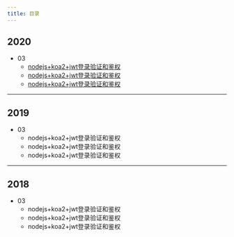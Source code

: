 ```yaml
---
title: 目录
---
```


## 2020
+ 03
  + [nodejs+koa2+jwt登录验证和鉴权](2020/03/node-jwt-demo.md)
  + [nodejs+koa2+jwt登录验证和鉴权](2020/03/node-jwt-demo.md)
  + [nodejs+koa2+jwt登录验证和鉴权](2020/03/node-jwt-demo.md)

---

## 2019
+ 03
  + nodejs+koa2+jwt登录验证和鉴权
  + nodejs+koa2+jwt登录验证和鉴权
  + nodejs+koa2+jwt登录验证和鉴权

---

## 2018
+ 03
  + nodejs+koa2+jwt登录验证和鉴权
  + nodejs+koa2+jwt登录验证和鉴权
  + nodejs+koa2+jwt登录验证和鉴权
